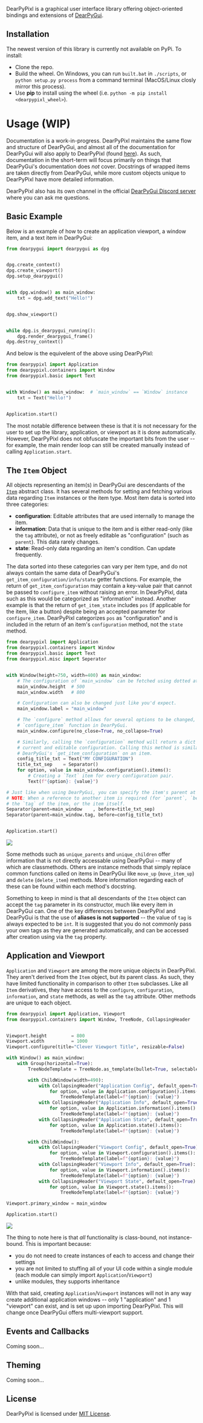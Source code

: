 DearPyPixl is a graphical user interface library offering object-oriented bindings and extensions of [DearPyGui](https://github.com/hoffstadt/DearPyGui).

## Installation
The newest version of this library is currently not available on PyPi. To install:
* Clone the repo.
* Build the wheel. On Windows, you can run `built.bat` in `./scripts`, or `python setup.py process` from a command terminal (MacOS/Linux closly mirror this process).
* Use **pip** to install using the wheel (i.e. `python -m pip install <dearpypixl_wheel>`).


# Usage (WIP)
Documentation is a work-in-progress. DearPyPixl maintains the same flow and structure of DearPyGui, and almost all of the documentation for DearPyGui will also apply to DearPyPixl (found [here](https://dearpygui.readthedocs.io/en/latest/index.html)). As such, documentation in the short-term will focus primarily on things that DearPyGui's documentation does *not* cover. Docstrings of wrapped items are taken directly from DearPyGui, while more custom objects unique to DearPyPixl have more detailed information.

DearPyPixl also has its own channel in the official [DearPyGui Discord server](https://discord.gg/tyE7Gu4) where you can ask me questions.


## Basic Example
Below is an example of how to create an application viewport, a window item, and a text item in DearPyGui:

```python
from dearpygui import dearpygui as dpg


dpg.create_context()
dpg.create_viewport()
dpg.setup_dearpygui()


with dpg.window() as main_window:
    txt = dpg.add_text("Hello!")


dpg.show_viewport()


while dpg.is_dearpygui_running():
    dpg.render_dearpygui_frame()
dpg.destroy_context()
```

And below is the equivelent of the above using DearPyPixl:

```python
from dearpypixl import Application
from dearpypixl.containers import Window
from dearpypixl.basic import Text


with Window() as main_window:  # `main_window` == `Window` instance
    txt = Text("Hello!")


Application.start()
```

The most notable difference between these is that it is not necessary for the user to set up the library, application, or viewport as it is done automatically. However, DearPyPixl does not obfuscate the important bits from the user -- for example, the main render loop can still be created manually instead of calling `Application.start`.


## The `Item` Object
All objects representing an item(s) in DearPyGui are descendants of the [`Item`](https://github.com/Atlamillias/dearpypixl/blob/384f064e1ce328e860717db85c2984325718d76d/dearpypixl/components/item.py#L175) abstract class. It has several methods for setting and fetching various data regarding `Item` instances or the item type. Most item data is sorted into three categories:

* **configuration**: Editable attributes that are used internally to manage the item. 
* **information**: Data that is unique to the item and is either read-only (like the `tag` attribute), or not as freely editable as "configuration" (such as `parent`). This data rarely changes.
* **state**: Read-only data regarding an item's condition. Can update frequently.

The data sorted into these categories can vary per item type, and do not always contain the same data of DearPyGui's `get_item_configuration/info/state` getter functions. For example, the return of `get_item_configuration` may contain a key-value pair that cannot be passed to `configure_item` without raising an error. In DearPyPixl, data such as this would be categorized as "information" instead. Another example is that the return of `get_item_state` includes `pos` (if applicable for the item, like a button) despite being an accepted parameter for `configure_item`. DearPyPixl categorizes `pos` as "configuration" and is included in the return of an item's `configuration` method, not the `state` method.

```python
from dearpypixl import Application
from dearpypixl.containers import Window
from dearpypixl.basic import Text
from dearpypixl.misc import Seperator


with Window(height=750, width=400) as main_window:
    # The configuration of `main_window` can be fetched using dotted attribute access.
    main_window.height  # 500
    main_window.width   # 800

    # Configuration can also be changed just like you'd expect.
    main_window.label = "main_window"

    # The `configure` method allows for several options to be changed, similar to the
    # `configure_item` function in DearPyGui.
    main_window.configure(no_close=True, no_collapse=True)

    # Similarly, calling the `configuration` method will return a dict of the item's
    # current and editable configuration. Calling this method is similar to calling
    # DearPyGui's `get_item_configuration` on an item.
    config_title_txt = Text("MY CONFIGURATION")
    title_txt_sep    = Separator()
    for option, value in main_window.configuration().items():
        # Creating a `Text` item for every configuration pair.
        Text(f"{option}: {value}")

# Just like when using DearPyGui, you can specify the item's parent at creation.
# NOTE: When a reference to another item is required (for `parent`, `before`, etc) you can pass
# the `tag` of the item, or the item itself.
Separator(parent=main_window    , before=title_txt_sep)
Separator(parent=main_window.tag, before=config_title_txt)


Application.start()
```

<img src="https://github.com/Atlamillias/dearpypixl/blob/main/examples/images/config_ex1.png">


Some methods such as `unique_parents` and `unique_children` offer information that is not directly accessable using DearPyGui -- many of which are classmethods. Others are instance methods that simply replace common functions called on items in DearPyGui like `move_up` (`move_item_up`) and `delete` (`delete_item`) methods. More information regarding each of these can be found within each method's docstring.


Something to keep in mind is that all descendants of the `Item` object can accept the `tag` parameter in its constructor, much like every item in DearPyGui can. One of the key differences between DearPyPixl and DearPyGui is that the use of **aliases is not supported** -- the value of `tag` is always expected to be `int`. It is suggested that you do not commonly pass your own tags as they are generated automatically, and can be accessed after creation using via the `tag` property.


## Application and Viewport
`Application` and `Viewport` are among the more unique objects in DearPyPixl. They aren't derived from the `Item` object, but *its* parent class. As such, they have limited functionality in comparison to other `Item` subclasses. Like all `Item` derivatives, they have access to the `configure`, `configuration`, `information`, and `state` methods, as well as the `tag` attribute. Other methods are unique to each object.


```python
from dearpypixl import Application, Viewport
from dearpypixl.containers import Window, TreeNode, CollapsingHeader


Viewport.height         = 800
Viewport.width          = 1000
Viewport.configure(title="Clever Viewport Title", resizable=False)

with Window() as main_window:
    with Group(horizontal=True):
        TreeNodeTemplate = TreeNode.as_template(bullet=True, selectable=False)

        with ChildWindow(width=490):
            with CollapsingHeader("Application Config", default_open=True):
                for option, value in Application.configuration().items():
                    TreeNodeTemplate(label=f"{option}: {value}")
            with CollapsingHeader("Application Info", default_open=True):
                for option, value in Application.information().items():
                    TreeNodeTemplate(label=f"{option}: {value}")
            with CollapsingHeader("Application State", default_open=True):
                for option, value in Application.state().items():
                    TreeNodeTemplate(label=f"{option}: {value}")

        with ChildWindow():
            with CollapsingHeader("Viewport Config", default_open=True):
                for option, value in Viewport.configuration().items():
                    TreeNodeTemplate(label=f"{option}: {value}")
            with CollapsingHeader("Viewport Info", default_open=True):
                for option, value in Viewport.information().items():
                    TreeNodeTemplate(label=f"{option}: {value}")
            with CollapsingHeader("Viewport State", default_open=True):
                for option, value in Viewport.state().items():
                    TreeNodeTemplate(label=f"{option}: {value}")

Viewport.primary_window = main_window

Application.start()
```

<img src="https://github.com/Atlamillias/dearpypixl/blob/main/examples/images/app_vp_ex1.png">


The thing to note here is that *all* functionality is class-bound, not instance-bound. This is important because:
* you do not need to create instances of each to access and change their settings
* you are not limited to stuffing all of your UI code within a single module (each module can simply import `Application`/`Viewport`)
* unlike modules, they supports inheritance

With that said, creating `Application`/`Viewport` instances will not in any way create additional application windows -- only 1 "application" and 1 "viewport" can exist, and is set up upon importing DearPyPixl. This will change once DearPyGui offers multi-viewport support.


## Events and Callbacks
Coming soon...


## Theming
Coming soon...


## License
DearPyPixl is licensed under [MIT License](https://github.com/Atlamillias/DPG-Widgets/blob/main/LICENSE).

